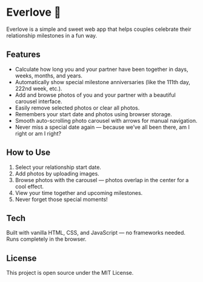 # Everlove 💖

Everlove is a simple and sweet web app that helps couples celebrate their relationship milestones in a fun way.

## Features

- Calculate how long you and your partner have been together in days, weeks, months, and years.
- Automatically show special milestone anniversaries (like the 111th day, 222nd week, etc.).
- Add and browse photos of you and your partner with a beautiful carousel interface.
- Easily remove selected photos or clear all photos.
- Remembers your start date and photos using browser storage.
- Smooth auto-scrolling photo carousel with arrows for manual navigation.
- Never miss a special date again — because we’ve all been there, am I right or am I right?

## How to Use

1. Select your relationship start date.
2. Add photos by uploading images.
3. Browse photos with the carousel — photos overlap in the center for a cool effect.
4. View your time together and upcoming milestones.
5. Never forget those special moments!

## Tech

Built with vanilla HTML, CSS, and JavaScript — no frameworks needed. Runs completely in the browser.

## License

This project is open source under the MIT License.
